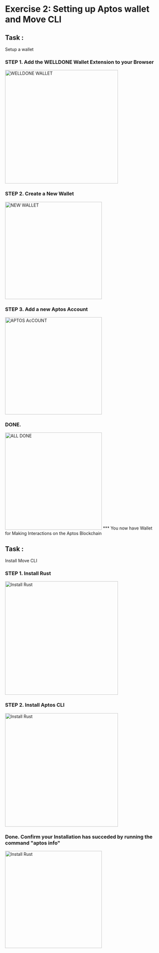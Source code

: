 # Exercise 2: Setting up Aptos wallet and Move CLI

## Task : 
Setup a wallet

### STEP 1. Add the WELLDONE Wallet Extension to your Browser
<img width="370" alt="WELLDONE WALLET" src="https://github.com/user-attachments/assets/916b65ac-1d50-4891-a18c-d95060abf4da">

### STEP 2. Create a New Wallet
<img width="317" alt="NEW WALLET" src="https://github.com/user-attachments/assets/2fd27d34-5f5b-4607-ae59-f9d9f8613658">

### STEP 3. Add a new Aptos Account

<img width="317" alt="APTOS AcCOUNT" src="https://github.com/user-attachments/assets/47b22152-24cf-433d-8994-f24039d708fe">

### DONE.  
<img width="317" alt="ALL DONE" src="https://github.com/user-attachments/assets/b90693c1-2bdb-4d7c-a2ab-17a51b71d94b">
*** You now have Wallet for Making Interactions on the Aptos Blockchain

## Task : 
Install Move CLI

### STEP 1. Install Rust

<img width="370" alt="Install Rust" src="https://github.com/user-attachments/assets/bf3d7133-94dc-4246-bf9c-939ba4ceec76">

### STEP 2. Install Aptos CLI

<img width="370" alt="Install Rust" src="https://github.com/user-attachments/assets/3639bb6d-5395-4576-ace0-04da05107637">

### Done. Confirm your Installation has succeded by running the command "aptos info"

<img width="317" alt="Install Rust" src="https://github.com/user-attachments/assets/9a155e9a-32ae-4614-b5c1-3a27bb2bd99">












